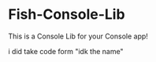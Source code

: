 # Fish-Console-Lib
This is a Console Lib for your Console app!

i did take code form "idk the name"
